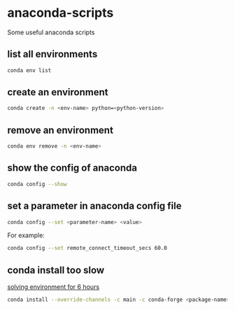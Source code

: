# anaconda-scripts
Some useful anaconda scripts

## list all environments
```sh
conda env list
```

## create an environment
```sh
conda create -n <env-name> python=<python-version>
```

## remove an environment
```sh
conda env remove -n <env-name>
```

## show the config of anaconda
```sh
conda config --show
```

## set a parameter in anaconda config file
```sh
conda config --set <parameter-name> <value>
```

For example:
```sh
conda config --set remote_connect_timeout_secs 60.0
```

## conda install too slow
[solving environment for 6 hours](https://github.com/conda/conda/issues/7690#issuecomment-451582942)
```sh
conda install --override-channels -c main -c conda-forge <package-name>
```
